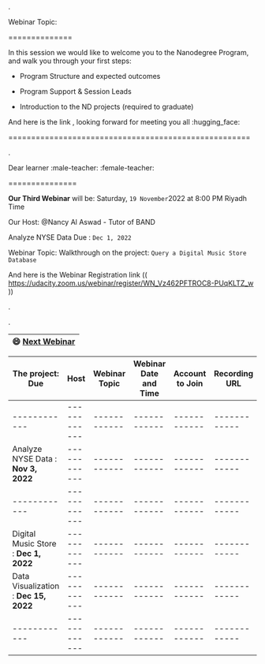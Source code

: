 

.

Webinar Topic:

==============

 In this session we would like to welcome you to the Nanodegree Program, and walk you through your first steps:

- Program Structure and expected outcomes

- Program Support & Session Leads

- Introduction to the ND projects (required to graduate)



And here is the link , looking forward for meeting you all :hugging_face:



=====================================================

.

Dear learner :male-teacher: :female-teacher:


===============


**Our Third Webinar** will be:  Saturday, `19 November`2022 at 8:00 PM Riyadh Time


Our Host:   @Nancy Al Aswad - Tutor of BAND


Analyze NYSE Data Due : `Dec 1, 2022`


Webinar Topic: Walkthrough on the project: `Query a Digital Music Store Database`


And here is the Webinar Registration link  (( https://udacity.zoom.us/webinar/register/WN_Vz462PFTROC8-PUqKLTZ_w ))



.

.

| **😄 [Next Webinar](https://docs.google.com/spreadsheets/d/1PGAaYA7v46sZX95yZN2ep-RaMQAriYrnTpF-rKHwPCo/edit#gid=1735644640)**|
 | ------------ | 

| **The project: Due** | **Host** | **Webinar Topic** | **Webinar Date and Time** | **Account to Join** | **Recording URL** |
| ------------ | ------------ | ------------ |------------ | ------------ | ------------ |
|  ------------ | ------------ | ------------ |------------ | ------------ | ------------ |
|  Analyze NYSE Data  : **Nov 3, 2022**| ------------ | ------------ |------------ | ------------ | ------------ |
|  ------------ | ------------ | ------------ |------------ | ------------ | ------------ |
|  Digital Music Store : **Dec 1, 2022** | ------------ | ------------ |------------ | ------------ | ------------ |
|  Data Visualization : **Dec 15, 2022**| ------------ | ------------ |------------ | ------------ | ------------ |
|  ------------ | ------------ | ------------ |------------ | ------------ | ------------ |
